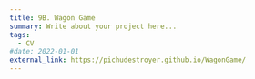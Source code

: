 ```yaml
---
title: 9B. Wagon Game
summary: Write about your project here...
tags:
  - CV
#date: 2022-01-01
external_link: https://pichudestroyer.github.io/WagonGame/
---
```

